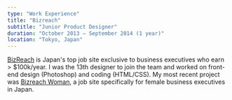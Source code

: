 ```yaml
---
type: "Work Experience"
title: "Bizreach"
subtitle: "Junior Product Designer"
duration: "October 2013 – September 2014 (1 year)"
location: "Tokyo, Japan"
---
```


<a href="https://www.bizreach.jp/" target="_blank">BizReach</a> is Japan's top job site exclusive to business executives who earn > $100k/year. I was the 13th designer to join the team and worked on front-end design (Photoshop) and coding (HTML/CSS). My most recent project was <a href="https://woman.bizreach.jp/" target="_blank">Bizreach Woman</a>, a job site specifically for female business executives in Japan.
